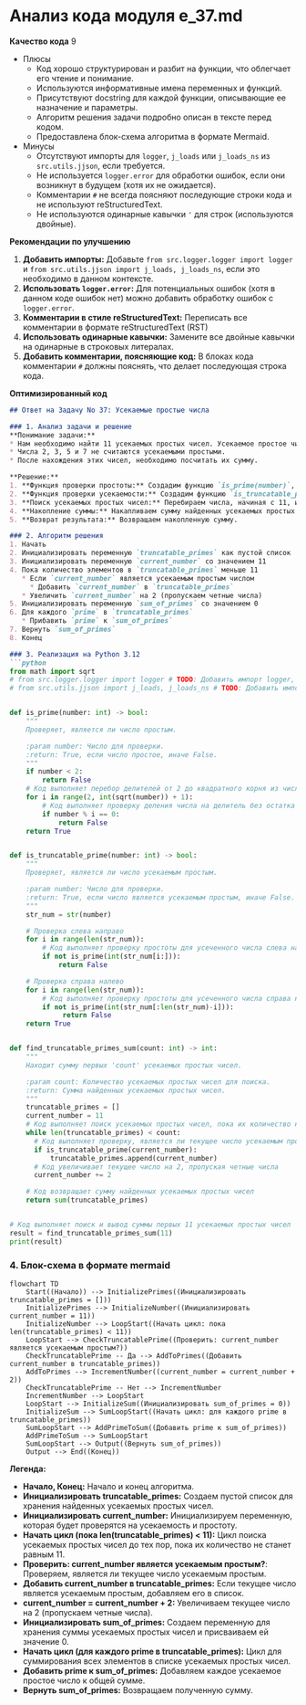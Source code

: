# Анализ кода модуля e_37.md

**Качество кода**
9
-   Плюсы
    -   Код хорошо структурирован и разбит на функции, что облегчает его чтение и понимание.
    -   Используются информативные имена переменных и функций.
    -   Присутствуют docstring для каждой функции, описывающие ее назначение и параметры.
    -   Алгоритм решения задачи подробно описан в тексте перед кодом.
    -   Предоставлена блок-схема алгоритма в формате Mermaid.
-   Минусы
    -   Отсутствуют импорты для `logger`, `j_loads` или `j_loads_ns` из `src.utils.jjson`, если требуется.
    -   Не используется `logger.error` для обработки ошибок, если они возникнут в будущем (хотя их не ожидается).
    -   Комментарии `#` не всегда поясняют последующие строки кода и не используют reStructuredText.
    -   Не используются одинарные кавычки `'` для строк (используются двойные).

**Рекомендации по улучшению**

1.  **Добавить импорты:**  Добавьте `from src.logger.logger import logger` и `from src.utils.jjson import j_loads, j_loads_ns`, если это необходимо в данном контексте.
2.  **Использовать `logger.error`:**  Для потенциальных ошибок (хотя в данном коде ошибок нет) можно добавить обработку ошибок с `logger.error`.
3.  **Комментарии в стиле reStructuredText:** Переписать все комментарии в формате reStructuredText (RST)
4.  **Использовать одинарные кавычки:** Замените все двойные кавычки на одинарные в строковых литералах.
5.  **Добавить комментарии, поясняющие код:**  В блоках кода комментарии `#` должны пояснять, что делает последующая строка кода.

**Оптимизированный код**
```markdown
## Ответ на Задачу No 37: Усекаемые простые числа

### 1. Анализ задачи и решение
**Понимание задачи:**
* Нам необходимо найти 11 усекаемых простых чисел. Усекаемое простое число - это число, которое остается простым при последовательном удалении цифр слева направо и справа налево.
* Числа 2, 3, 5 и 7 не считаются усекаемыми простыми.
* После нахождения этих чисел, необходимо посчитать их сумму.

**Решение:**
1. **Функция проверки простоты:** Создадим функцию `is_prime(number)`, которая проверяет, является ли число простым.
2. **Функция проверки усекаемости:** Создадим функцию `is_truncatable_prime(number)`, которая проверяет, является ли число усекаемым простым.
3. **Поиск усекаемых простых чисел:** Перебираем числа, начиная с 11, и проверяем, является ли число усекаемым простым.
4. **Накопление суммы:** Накапливаем сумму найденных усекаемых простых чисел, пока не найдем 11 таких чисел.
5. **Возврат результата:** Возвращаем накопленную сумму.

### 2. Алгоритм решения
1. Начать
2. Инициализировать переменную `truncatable_primes` как пустой список
3. Инициализировать переменную `current_number` со значением 11
4. Пока количество элементов в `truncatable_primes` меньше 11
   * Если `current_number` является усекаемым простым числом
     * Добавить `current_number` в `truncatable_primes`
   * Увеличить `current_number` на 2 (пропускаем четные числа)
5. Инициализировать переменную `sum_of_primes` со значением 0
6. Для каждого `prime` в `truncatable_primes`
   * Прибавить `prime` к `sum_of_primes`
7. Вернуть `sum_of_primes`
8. Конец

### 3. Реализация на Python 3.12
```python
from math import sqrt
# from src.logger.logger import logger # TODO: Добавить импорт logger, если потребуется
# from src.utils.jjson import j_loads, j_loads_ns # TODO: Добавить импорт j_loads, j_loads_ns если потребуется


def is_prime(number: int) -> bool:
    """
    Проверяет, является ли число простым.

    :param number: Число для проверки.
    :return: True, если число простое, иначе False.
    """
    if number < 2:
        return False
    # Код выполняет перебор делителей от 2 до квадратного корня из числа
    for i in range(2, int(sqrt(number)) + 1):
        # Код выполняет проверку деления числа на делитель без остатка
        if number % i == 0:
            return False
    return True


def is_truncatable_prime(number: int) -> bool:
    """
    Проверяет, является ли число усекаемым простым.

    :param number: Число для проверки.
    :return: True, если число является усекаемым простым, иначе False.
    """
    str_num = str(number)

    # Проверка слева направо
    for i in range(len(str_num)):
        # Код выполняет проверку простоты для усеченного числа слева направо
        if not is_prime(int(str_num[i:])):
            return False

    # Проверка справа налево
    for i in range(len(str_num)):
        # Код выполняет проверку простоты для усеченного числа справа налево
        if not is_prime(int(str_num[:len(str_num)-i])):
             return False
    return True


def find_truncatable_primes_sum(count: int) -> int:
    """
    Находит сумму первых 'count' усекаемых простых чисел.

    :param count: Количество усекаемых простых чисел для поиска.
    :return: Сумма найденных усекаемых простых чисел.
    """
    truncatable_primes = []
    current_number = 11
    # Код выполняет поиск усекаемых простых чисел, пока их количество не достигнет заданного значения
    while len(truncatable_primes) < count:
      # Код выполняет проверку, является ли текущее число усекаемым простым
      if is_truncatable_prime(current_number):
          truncatable_primes.append(current_number)
      # Код увеличивает текущее число на 2, пропуская четные числа
      current_number += 2

    # Код возвращает сумму найденных усекаемых простых чисел
    return sum(truncatable_primes)


# Код выполняет поиск и вывод суммы первых 11 усекаемых простых чисел
result = find_truncatable_primes_sum(11)
print(result)
```

### 4. Блок-схема в формате mermaid
```mermaid
flowchart TD
    Start((Начало)) --> InitializePrimes((Инициализировать truncatable_primes = []))
    InitializePrimes --> InitializeNumber((Инициализировать current_number = 11))
    InitializeNumber --> LoopStart((Начать цикл: пока len(truncatable_primes) < 11))
    LoopStart --> CheckTruncatablePrime((Проверить: current_number является усекаемым простым?))
    CheckTruncatablePrime -- Да --> AddToPrimes((Добавить current_number в truncatable_primes))
    AddToPrimes --> IncrementNumber((current_number = current_number + 2))
    CheckTruncatablePrime -- Нет --> IncrementNumber
    IncrementNumber --> LoopStart
    LoopStart --> InitializeSum((Инициализировать sum_of_primes = 0))
    InitializeSum --> SumLoopStart((Начать цикл: для каждого prime в truncatable_primes))
    SumLoopStart --> AddPrimeToSum((Добавить prime к sum_of_primes))
    AddPrimeToSum --> SumLoopStart
    SumLoopStart --> Output((Вернуть sum_of_primes))
    Output --> End((Конец))
```

**Легенда:**
* **Начало, Конец:** Начало и конец алгоритма.
* **Инициализировать truncatable_primes:** Создаем пустой список для хранения найденных усекаемых простых чисел.
* **Инициализировать current_number:** Инициализируем переменную, которая будет проверятся на усекаемость и простоту.
* **Начать цикл (пока len(truncatable_primes) < 11):**  Цикл поиска усекаемых простых чисел до тех пор, пока их количество не станет равным 11.
* **Проверить: current_number является усекаемым простым?**: Проверяем, является ли текущее число усекаемым простым.
* **Добавить current_number в truncatable_primes:** Если текущее число является усекаемым простым, добавляем его в список.
* **current_number = current_number + 2:**  Увеличиваем текущее число на 2 (пропускаем четные числа).
* **Инициализировать sum_of_primes:** Создаем переменную для хранения суммы усекаемых простых чисел и присваиваем ей значение 0.
* **Начать цикл (для каждого prime в truncatable_primes):**  Цикл для суммирования всех элементов в списке усекаемых простых чисел.
* **Добавить prime к sum_of_primes:** Добавляем каждое усекаемое простое число к общей сумме.
* **Вернуть sum_of_primes:** Возвращаем полученную сумму.
```